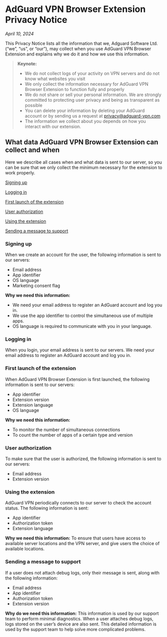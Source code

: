 # AdGuard VPN Browser Extension Privacy Notice

*April 10, 2024*

This Privacy Notice lists all the information that we, Adguard Software Ltd. (“we”, “us”, or “our”), may collect when you use AdGuard VPN Browser Extension and explains why we do it and how we use this information.

> **Keynote:**
>
>- We do not collect logs of your activity on VPN servers and do not know what websites you visit
>- We only collect the information necessary for AdGuard VPN Browser Extension to function fully and properly
>- We do not share or sell your personal information. We are strongly committed to protecting user privacy and being as transparent as possible
> - You can delete your information by deleting your AdGuard account or by sending us a request at <privacy@adguard-vpn.com>
> - The information we collect about you depends on how you interact with our extension.

## What data AdGuard VPN Browser Extension can collect and when

Here we describe all cases when and what data is sent to our server, so you can be sure that we only collect the minimum necessary for the extension to work properly.

[Signing up](#signing-up)

[Logging in](#logging-in)

[First launch of the extension](#first-launch-of-the-extension)

[User authorization](#user-authorization)

[Using the extension](#using-the-extension)

[Sending a message to support](#sending-a-message-to-support)

### Signing up

When we create an account for the user, the following information is sent to our servers:
- Email address
- App identifier
- OS language
- Marketing consent flag

**Why we need this information:**

- We need your email address to register an AdGuard account and log you in.
- We use the app identifier to control the simultaneous use of multiple apps.
- OS language is required to communicate with you in your language.

### Logging in

When you login, your email address is sent to our servers. We need your email address to register an AdGuard account and log you in.

### First launch of the extension

When AdGuard VPN Browser Extension is first launched, the following information is sent to our servers:

- App identifier
- Extension version
- Extension language
- OS language

**Why we need this information:**

- To monitor the number of simultaneous connections
- To count the number of apps of a certain type and version

### User authorization

To make sure that the user is authorized, the following information is sent to our servers:

- Email address
- Extension version

### Using the extension

AdGuard VPN periodically connects to our server to check the account status. The following information is sent:

- App identifier
- Authorization token
- Extension language

**Why we need this information:** To ensure that users have access to available server locations and the VPN server, and give users the choice of available locations.

### Sending a message to support

If a user does not attach debug logs, only their message is sent, along with the following information:

- Email address
- App identifier
- Authorization token
- Extension version

**Why do we need this information:** This information is used by our support team to perform minimal diagnostics.
When a user attaches debug logs, logs stored on the user’s device are also sent. This detailed information is used by the support team to help solve more complicated problems.
